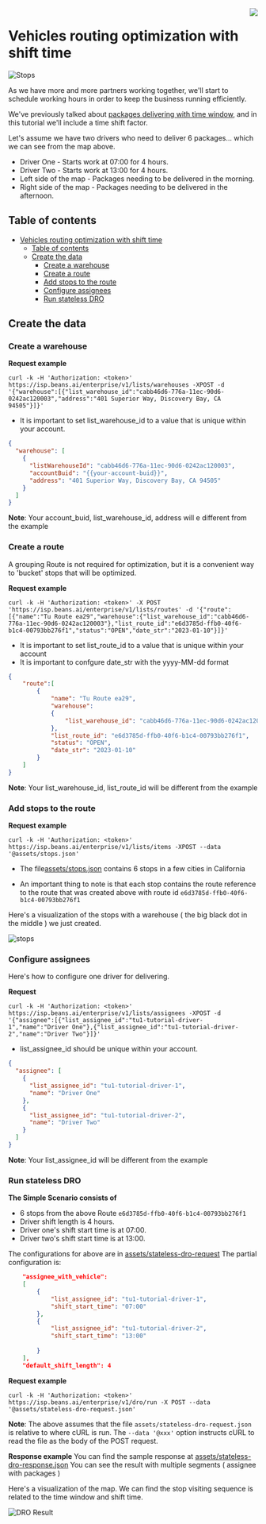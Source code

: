 

<img src="../assets/images/beans-128x128.png" align="right" />

# Vehicles routing optimization with shift time

![Stops](assets/images/stops.png)

As we have more and more partners working together, we'll start to schedule working hours in order to keep the business running efficiently.

We've previously talked about [packages delivering with time window](https://github.com/beansai/beans-tutorials/tree/main/dynamic-routes-optimization/vehicles-routing-optimization-with-time-windows), and in this tutorial we'll include a time shift factor.

Let's assume we have two drivers who need to deliver 6 packages... which we can see from the map above.

- Driver One - Starts work at 07:00 for 4 hours.
- Driver Two - Starts work at 13:00 for 4 hours.
- Left side of the map - Packages needing to be delivered in the morning.
- Right side of the map - Packages needing to be delivered in the afternoon.


## Table of contents
- [Vehicles routing optimization with shift time](#vehicles-routing-optimization-with-shift-time)
  - [Table of contents](#table-of-contents)
  - [Create the data](#create-the-data)
    - [Create a warehouse](#create-a-warehouse)
    - [Create a route](#create-a-route)
    - [Add stops to the route](#add-stops-to-the-route)
    - [Configure assignees](#configure-assignees)
    - [Run stateless DRO](#run-stateless-dro)



## Create the data
### Create a warehouse

**Request example**

```
curl -k -H 'Authorization: <token>' https://isp.beans.ai/enterprise/v1/lists/warehouses -XPOST -d '{"warehouse":[{"list_warehouse_id":"cabb46d6-776a-11ec-90d6-0242ac120003","address":"401 Superior Way, Discovery Bay, CA 94505"}]}'
```

- It is important to set list_warehouse_id to a value that is unique within your account.

```json
{
  "warehouse": [
    {
      "listWarehouseId": "cabb46d6-776a-11ec-90d6-0242ac120003",
      "accountBuid": "{{your-account-buid}}",
      "address": "401 Superior Way, Discovery Bay, CA 94505"
    }
  ]
}
```

**Note**: Your account_buid, list_warehouse_id, address will e different from the example

### Create a route

A grouping Route is not required for optimization, but it is a convenient way to 'bucket' stops that will be optimized.

**Request example**

```
curl -k -H 'Authorization: <token>' -X POST 'https://isp.beans.ai/enterprise/v1/lists/routes' -d '{"route":[{"name":"Tu Route ea29","warehouse":{"list_warehouse_id":"cabb46d6-776a-11ec-90d6-0242ac120003"},"list_route_id":"e6d3785d-ffb0-40f6-b1c4-00793bb276f1","status":"OPEN","date_str":"2023-01-10"}]}'
```

- It is important to set list_route_id to a value that is unique within your account
- It is important to confgure date_str with the yyyy-MM-dd format

```json
{
    "route":[
        {
            "name": "Tu Route ea29",
            "warehouse":
            {
                "list_warehouse_id": "cabb46d6-776a-11ec-90d6-0242ac120003"
            },
            "list_route_id": "e6d3785d-ffb0-40f6-b1c4-00793bb276f1",
            "status": "OPEN",
            "date_str": "2023-01-10"
        }
    ]
}
```

**Note**: Your list_warehouse_id, list_route_id will be different from the example

### Add stops to the route

**Request example**

```
curl -k -H 'Authorization: <token>' https://isp.beans.ai/enterprise/v1/lists/items -XPOST --data '@assets/stops.json'
```

- The file[assets/stops.json](assets/stops.json) contains 6 stops in a few cities in California

- An important thing to note is that each stop contains the route reference to the route that was created above with route id `e6d3785d-ffb0-40f6-b1c4-00793bb276f1`

Here's a visualization of the stops with a warehouse ( the big black dot in the middle ) we just created.

![stops](assets/images/stops.png)

### Configure assignees

Here's how to configure one driver for delivering.

**Request**

```
curl -k -H 'Authorization: <token>' https://isp.beans.ai/enterprise/v1/lists/assignees -XPOST -d '{"assignee":[{"list_assignee_id":"tu1-tutorial-driver-1","name":"Driver One"},{"list_assignee_id":"tu1-tutorial-driver-2","name":"Driver Two"}]}'
```

- list_assignee_id should be unique within your account.

```json
{
  "assignee": [
    {
      "list_assignee_id": "tu1-tutorial-driver-1",
      "name": "Driver One"
    },
    {
      "list_assignee_id": "tu1-tutorial-driver-2",
      "name": "Driver Two"
    }
  ]
}
```

**Note**: Your list_assignee_id will be different from the example

### Run stateless DRO

**The Simple Scenario consists of**

- 6 stops from the above Route `e6d3785d-ffb0-40f6-b1c4-00793bb276f1`
- Driver shift length is 4 hours.
- Driver one's shift start time is at 07:00.
- Driver two's shift start time is at 13:00.

The configurations for above are in [assets/stateless-dro-request](assets/stateless-dro-request.json) The partial configuration is:

```json
    "assignee_with_vehicle":
    [
        {
            "list_assignee_id": "tu1-tutorial-driver-1",
            "shift_start_time": "07:00"
        },
        {
            "list_assignee_id": "tu1-tutorial-driver-2",
            "shift_start_time": "13:00"
            
        }
    ],
    "default_shift_length": 4
```

**Request example**

```
curl -k -H 'Authorization: <token>' https://isp.beans.ai/enterprise/v1/dro/run -X POST --data '@assets/stateless-dro-request.json'
```

**Note**: The above assumes that the file `assets/stateless-dro-request.json` is relative to where cURL is run. The `--data '@xxx'` option instructs cURL to read the file as the body of the POST request.

**Response example**
You can find the sample response at [assets/stateless-dro-response.json](assets/stateless-dro-response.json) You can see the result with multiple segments ( assignee with packages )

Here's a visualization of the map. We can find the stop visiting sequence is related to the time window and shift time.

![DRO Result](assets/images/dro-result.png)



